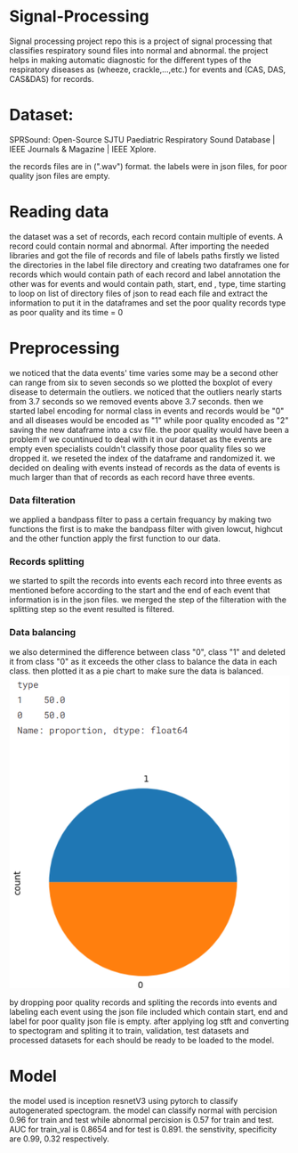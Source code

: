 # Signal-Processing
Signal processing project repo
this is a project of signal processing that classifies respiratory sound files into normal and abnormal.
the project helps in making automatic diagnostic for the different types of the respiratory diseases as (wheeze, crackle,...,etc.) for events and (CAS, DAS, CAS&DAS) for records.
# Dataset:
SPRSound: Open-Source SJTU Paediatric Respiratory Sound Database | IEEE Journals & Magazine | IEEE Xplore.

the records files are in (".wav") format. 
the labels were in json files, for poor quality json files are empty. 
# Reading data
the dataset was a set of records, each record contain multiple of events. A record could contain normal and abnormal.
After importing the needed libraries and got the file of records and file of labels paths 
firstly we listed the directories in the label file directory and creating two dataframes one for records which would contain path of each record and label annotation the other was for events and would contain path, start, end , type, time 
starting to loop on list of directory files of json to read each file and extract the information to put it in the dataframes and set the poor quality records type as poor quality and its time = 0 
# Preprocessing
we noticed that the data events' time varies some may be a second other can range from six to seven seconds so we plotted the boxplot of every disease to determain the outliers. we noticed that the outliers nearly starts from 3.7 seconds so we removed events above 3.7 seconds.
then we started label encoding for normal class in events and records would be "0" and all diseases would be encoded as "1" while poor quality encoded as "2" saving the new dataframe into a csv file.
the poor quality would have been a problem if we countinued to deal with it in our dataset as the events are empty even specialists couldn't classify those poor quality files so we dropped it.
we reseted the index of the dataframe and randomized it.
we decided on dealing with events instead of records as the data of events is much larger than that of records as each record have three events. 
### Data filteration
we applied a bandpass filter to pass a certain frequancy by making two functions the first is to make the bandpass filter with given lowcut, highcut and the other function apply the first function to our data.
### Records splitting
we started to spilt the records into events each record into three events as mentioned before according to the start and the end of each event that information is in the json files. we merged the step of the filteration with the splitting step so the event resulted is filtered. 
### Data balancing
we also determined the difference between class "0", class "1" and deleted it from class "0" as it exceeds the other class to balance the data in each class. then plotted it as a pie chart to make sure the data is balanced.
<img src="https://github.com/SalmaSameh02/Signal-Processing/blob/e7d0cc5f1a9d1971af96b8659d406cb1c05b8d11/chart%20for%20data%20after%20balancing.png">

by dropping poor quality records and spliting the records into events and labeling each event using the json file included which contain start, end and label for poor quality json file is empty. after applying log stft and converting to spectogram and spliting it to train, validation, test datasets and processed datasets for each should be ready to be loaded to the model.
# Model
the model used is inception resnetV3 using pytorch to classify autogenerated spectogram.
the model can classify normal with percision 0.96 for train and test while abnormal percision is 0.57 for train and test.
AUC for train_val is 0.8654 and for test is 0.891.
the senstivity, specificity are 0.99, 0.32 respectively.


